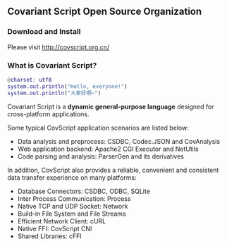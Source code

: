 ## Covariant Script Open Source Organization
### Download and Install
Please visit http://covscript.org.cn/
### What is Covariant Script?
```matlab
@charset: utf8
system.out.println("Hello, everyone!")
system.out.println("大家好啊~")
```
Covariant Script is a **dynamic general-purpose language** designed for cross-platform applications. 

Some typical CovScript application scenarios are listed below:
 + Data analysis and preprocess: CSDBC, Codec.JSON and CovAnalysis
 + Web application backend: Apache2 CGI Executor and NetUtils
 + Code parsing and analysis: ParserGen and its derivatives

In addition, CovScript also provides a reliable, convenient and consistent data transfer experience on many platforms:
 + Database Connectors: CSDBC, ODBC, SQLite
 + Inter Process Communication: Process
 + Native TCP and UDP Socket: Network
 + Build-in File System and File Streams
 + Efficient Network Client: cURL
 + Native FFI: CovScript CNI
 + Shared Libraries: cFFI
 
